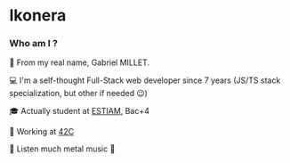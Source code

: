 # Ikonera

### Who am I ?
:bust_in_silhouette: From my real name, Gabriel MILLET.

:computer: I'm a self-thought Full-Stack web developer since 7 years (JS/TS stack specialization, but other if needed :wink:)

:mortar_board: Actually student at [ESTIAM](https://www.estiam.education/), Bac+4

:office: Working at [42C](https://www.42consulting.fr)

:musical_note: Listen much metal music :metal:
